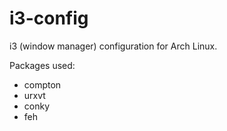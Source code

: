 i3-config
============

i3 (window manager) configuration for Arch Linux.

Packages used:

* compton
* urxvt
* conky
* feh


